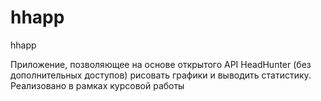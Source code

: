 # hhapp
hhapp

Приложение, позволяющее на основе открытого API HeadHunter (без дополнительных доступов) рисовать графики и выводить статистику. Реализовано в рамках курсовой работы
